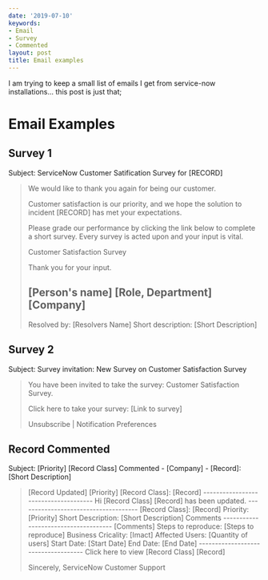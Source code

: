 ```yaml
---
date: '2019-07-10'
keywords:
- Email
- Survey
- Commented
layout: post
title: Email examples
---
```


I am trying to keep a small list of emails I get from service-now
installations... this post is just that;

# Email Examples

## Survey 1

Subject: ServiceNow Customer Satification Survey for \[RECORD\]

> We would like to thank you again for being our customer.
>
> Customer satisfaction is our priority, and we hope the solution to
> incident \[RECORD\] has met your expectations.
>
> Please grade our performance by clicking the link below to complete a
> short survey. Every survey is acted upon and your input is vital.
>
> Customer Satisfaction Survey
>
> Thank you for your input.
>
> ## \[Person's name\] \[Role, Department\] \[Company\]
>
> Resolved by: \[Resolvers Name\] Short description: \[Short
> Description\]

## Survey 2

Subject: Survey invitation: New Survey on Customer Satisfaction Survey

> You have been invited to take the survey: Customer Satisfaction
> Survey.
>
> Click here to take your survey: \[Link to survey\]
>
> Unsubscribe \| Notification Preferences

## Record Commented

Subject: \[Priority\] \[Record Class\] Commented - \[Company\] -
\[Record\]: \[Short Description\]

> \[Record Updated\] \[Priority\] \[Record Class\]: \[Record\]
> ------------------------------------- Hi \[Record Class\] \[Record\]
> has been updated. ------------------------------------- \[Record
> Class\]: \[Record\] Priority: \[Priority\] Short Description: \[Short
> Description\] Comments -------------------------------------
> \[Comments\] Steps to reproduce: \[Steps to reproduce\] Business
> Cricality: \[Imact\] Affected Users: \[Quantity of users\] Start Date:
> \[Start Date\] End Date: \[End Date\]
> ------------------------------------ Click here to view \[Record
> Class\] \[Record\]
>
> Sincerely, ServiceNow Customer Support
